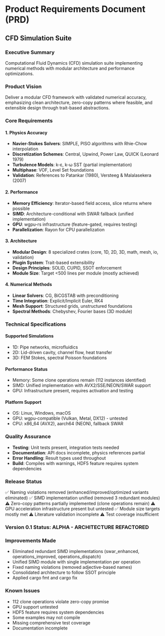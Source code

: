 # Product Requirements Document (PRD)
## CFD Simulation Suite

### Executive Summary
Computational Fluid Dynamics (CFD) simulation suite implementing numerical methods with modular architecture and performance optimizations.

### Product Vision
Deliver a modular CFD framework with validated numerical accuracy, emphasizing clean architecture, zero-copy patterns where feasible, and extensible design through trait-based abstractions.

### Core Requirements

#### 1. Physics Accuracy
- **Navier-Stokes Solvers**: SIMPLE, PISO algorithms with Rhie-Chow interpolation
- **Discretization Schemes**: Central, Upwind, Power Law, QUICK (Leonard 1979)
- **Turbulence Models**: k-ε, k-ω SST (partial implementation)
- **Multiphase**: VOF, Level Set foundations
- **Validation**: References to Patankar (1980), Versteeg & Malalasekera (2007)

#### 2. Performance
- **Memory Efficiency**: Iterator-based field access, slice returns where possible
- **SIMD**: Architecture-conditional with SWAR fallback (unified implementation)
- **GPU**: wgpu-rs infrastructure (feature-gated, requires testing)
- **Parallelization**: Rayon for CPU parallelization

#### 3. Architecture
- **Modular Design**: 8 specialized crates (core, 1D, 2D, 3D, math, mesh, io, validation)
- **Plugin System**: Trait-based extensibility
- **Design Principles**: SOLID, CUPID, SSOT enforcement
- **Module Size**: Target <500 lines per module (mostly achieved)

#### 4. Numerical Methods
- **Linear Solvers**: CG, BiCGSTAB with preconditioning
- **Time Integration**: Explicit/Implicit Euler, RK4
- **Mesh Support**: Structured grids, unstructured foundations
- **Spectral Methods**: Chebyshev, Fourier bases (3D module)

### Technical Specifications

#### Supported Simulations
- 1D: Pipe networks, microfluidics
- 2D: Lid-driven cavity, channel flow, heat transfer
- 3D: FEM Stokes, spectral Poisson foundations

#### Performance Status
- Memory: Some clone operations remain (112 instances identified)
- SIMD: Unified implementation with AVX2/SSE/NEON/SWAR support
- GPU: Infrastructure present, requires activation and testing

#### Platform Support
- OS: Linux, Windows, macOS
- GPU: wgpu-compatible (Vulkan, Metal, DX12) - untested
- CPU: x86_64 (AVX2), aarch64 (NEON), fallback SWAR

### Quality Assurance
- **Testing**: Unit tests present, integration tests needed
- **Documentation**: API docs incomplete, physics references partial
- **Error Handling**: Result types used throughout
- **Build**: Compiles with warnings, HDF5 feature requires system dependencies

### Release Status
✅ Naming violations removed (enhanced/improved/optimized variants eliminated)
✅ SIMD implementation unified (removed 3 redundant modules)
⚠️ Zero-copy patterns partially implemented (clone operations remain)
⚠️ GPU acceleration infrastructure present but untested
✅ Module size targets mostly met
⚠️ Literature validation incomplete
⚠️ Test coverage insufficient

### Version 0.1 Status: **ALPHA - ARCHITECTURE REFACTORED**

### Improvements Made
- Eliminated redundant SIMD implementations (swar_enhanced, operations_improved, operations_dispatch)
- Unified SIMD module with single implementation per operation
- Fixed naming violations (removed adjective-based names)
- Consolidated architecture to follow SSOT principle
- Applied cargo fmt and cargo fix

### Known Issues
- 112 clone operations violate zero-copy promise
- GPU support untested
- HDF5 feature requires system dependencies
- Some examples may not compile
- Missing comprehensive test coverage
- Documentation incomplete